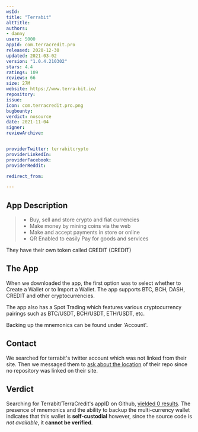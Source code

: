 ```yaml
---
wsId: 
title: "Terrabit"
altTitle: 
authors:
- danny
users: 5000
appId: com.terracredit.pro
released: 2020-12-30
updated: 2021-03-02
version: "1.0.4.210302"
stars: 4.4
ratings: 109
reviews: 66
size: 27M
website: https://www.terra-bit.io/
repository: 
issue: 
icon: com.terracredit.pro.png
bugbounty: 
verdict: nosource
date: 2021-11-04
signer: 
reviewArchive:


providerTwitter: terrabitcrypto
providerLinkedIn: 
providerFacebook: 
providerReddit: 

redirect_from:

---
```



## App Description

> - Buy, sell and store crypto and fiat currencies
> - Make money by mining coins via the web
> - Make and accept payments in store or online
> - QR Enabled to easily Pay for goods and services

They have their own token called CREDIT (CREDIT)

## The App

When we downloaded the app, the first option was to select whether to Create a Wallet or to Import a Wallet. The app supports BTC, BCH, DASH, CREDIT and other cryptocurrencies. 

The app also has a Spot Trading which features various cryptocurrency pairings such as BTC/USDT, BCH/USDT, ETH/USDT, etc. 

Backing up the mnemonics can be found under 'Account'.

## Contact

We searched for terrabit's twitter account which was not linked from their site. Then we messaged them to [ask about the location](https://twitter.com/BitcoinWalletz/status/1452894638902153217) of their repo since no repository was linked on their site.

## Verdict

Searching for Terrabit/TerraCredit's appID on Github, [yielded 0 results](https://github.com/search?q=com.terracredit.pro&ref=opensearch). The presence of mnemonics and the ability to backup the multi-currency wallet indicates that this wallet is **self-custodial** however, since the source code is _not available_, it **cannot be verified**.

